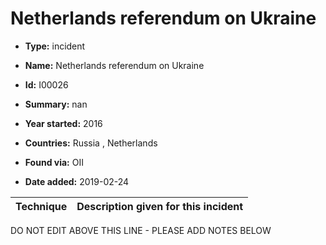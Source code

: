 # Netherlands referendum on Ukraine

* **Type:** incident

* **Name:** Netherlands referendum on Ukraine

* **Id:** I00026

* **Summary:** nan

* **Year started:** 2016

* **Countries:** Russia , Netherlands

* **Found via:** OII

* **Date added:** 2019-02-24
 

| Technique | Description given for this incident |
| --------- | ------------------------- |


DO NOT EDIT ABOVE THIS LINE - PLEASE ADD NOTES BELOW